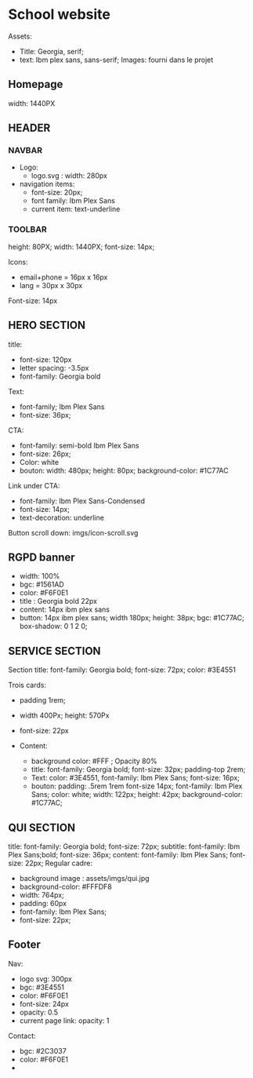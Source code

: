 # School website

Assets:

- Title: Georgia, serif;
- text: Ibm plex sans, sans-serif;
 Images: fourni dans le projet

## Homepage

   width: 1440PX

## HEADER

### NAVBAR

- Logo:
  - logo.svg : width:  280px
- navigation items:
  - font-size: 20px;
  - font family: Ibm Plex Sans
  - current item: text-underline

### TOOLBAR

 height: 80PX;
 width: 1440PX;
 font-size: 14px;

 Icons:

- email+phone = 16px x 16px
- lang = 30px x 30px

 Font-size: 14px

## HERO SECTION

 title:

- font-size: 120px
- letter spacing: -3.5px
- font-family: Georgia bold

 Text:

- font-family; Ibm Plex Sans
- font-size: 36px;

CTA:

- font-family: semi-bold Ibm Plex Sans
- font-size: 26px;
- Color: white
- bouton: width: 480px; height: 80px; background-color: #1C77AC

Link under CTA:

- font-family: Ibm Plex Sans-Condensed
- font-size: 14px;
- text-decoration: underline

Button scroll down: imgs/icon-scroll.svg

## RGPD banner

- width: 100%
- bgc: #1561AD
- color: #F6F0E1
- title : Georgia bold 22px
- content: 14px ibm plex sans
- button: 14px ibm plex sans; width 180px; height: 38px; bgc: #1C77AC; box-shadow: 0 1 2 0; 

## SERVICE SECTION

 Section title: font-family: Georgia bold; font-size: 72px; color: #3E4551

 Trois cards:

- padding 1rem;
- width 400Px; height: 570Px
- font-size: 22px

- Content:
  - background color: #FFF ; Opacity 80%
  - title: font-family: Georgia bold; font-size: 32px; padding-top 2rem;
  - Text: color: #3E4551, font-family: Ibm Plex Sans; font-size: 16px;
  - bouton: padding: .5rem 1rem font-size 14px; font-family: Ibm Plex Sans; color: white; width: 122px; height: 42px; background-color: #1C77AC;
  
## QUI SECTION

title: font-family: Georgia bold; font-size: 72px;
subtitle: font-family: Ibm Plex Sans;bold;  font-size: 36px;
content: font-family: Ibm Plex Sans; font-size: 22px; Regular
cadre:

- background image : assets/imgs/qui.jpg
- background-color: #FFFDF8
- width: 764px;
- padding: 60px
- font-family: Ibm Plex Sans;
- font-size: 22px;

## Footer

 Nav:

- logo svg: 300px
- bgc: #3E4551
- color: #F6F0E1
- font-size: 24px
- opacity: 0.5
- current page link: opacity: 1

 Contact:

- bgc: #2C3037
- color: #F6F0E1
-
